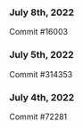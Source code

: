 ### July 8th, 2022

Commit #16003

### July 5th, 2022

Commit #314353


### July 4th, 2022

Commit #72281
